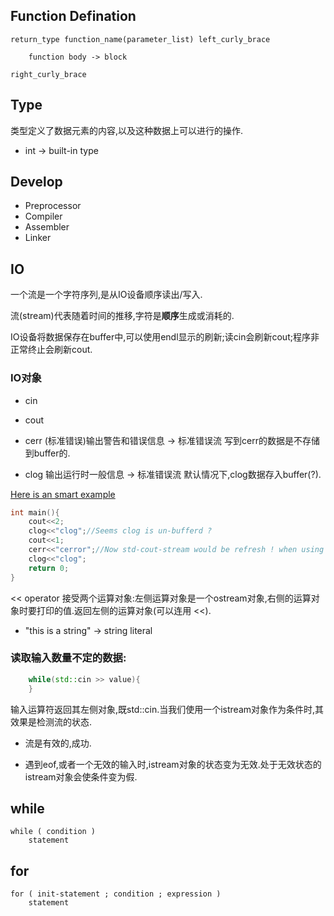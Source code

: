 ## Function Defination

	return_type function_name(parameter_list) left_curly_brace

		function body -> block

	right_curly_brace

## Type

类型定义了数据元素的内容,以及这种数据上可以进行的操作.

* int -> built-in type

## Develop

* Preprocessor
* Compiler
* Assembler
* Linker

## IO

一个流是一个字符序列,是从IO设备顺序读出/写入.

流(stream)代表随着时间的推移,字符是**顺序**生成或消耗的.

IO设备将数据保存在buffer中,可以使用endl显示的刷新;读cin会刷新cout;程序非正常终止会刷新cout.

### IO对象

* cin

* cout

* cerr (标准错误)输出警告和错误信息 -> 标准错误流
写到cerr的数据是不存储到buffer的.

* clog 输出运行时一般信息 -> 标准错误流
默认情况下,clog数据存入buffer(?).

[Here is an smart example](https://github.com/ThreeCobblers/Paladin/blob/master/blog/C%2B%2B/chap1.md) 

```C++
int main(){
    cout<<2;
    clog<<"clog";//Seems clog is un-bufferd ?
    cout<<1;
    cerr<<"cerror";//Now std-cout-stream would be refresh ! when using endl here, clog wouldn't be printed
    clog<<"clog";
    return 0;
}
```

<< operator 接受两个运算对象:左侧运算对象是一个ostream对象,右侧的运算对象时要打印的值.返回左侧的运算对象(可以连用 <<).

* "this is a string" -> string literal

### 读取输入数量不定的数据:
```C++
	while(std::cin >> value){
	}
```
输入运算符返回其左侧对象,既std::cin.当我们使用一个istream对象作为条件时,其效果是检测流的状态.

* 流是有效的,成功.

* 遇到eof,或者一个无效的输入时,istream对象的状态变为无效.处于无效状态的istream对象会使条件变为假.

## while

	while ( condition )
		statement

## for
	
	for ( init-statement ; condition ; expression )
		statement
	
